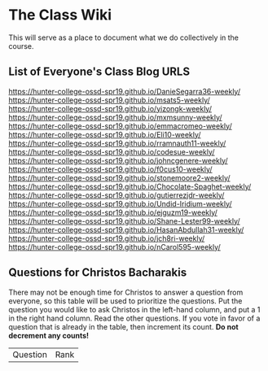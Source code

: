 # The Class Wiki

This will serve as a place to document what we do collectively in the
course. 

## List of Everyone's Class Blog URLS

  https://hunter-college-ossd-spr19.github.io/DanieSegarra36-weekly/<br>
  https://hunter-college-ossd-spr19.github.io/msats5-weekly/<br>
  https://hunter-college-ossd-spr19.github.io/yizongk-weekly/<br>
  https://hunter-college-ossd-spr19.github.io/mxmsunny-weekly/<br>
  https://hunter-college-ossd-spr19.github.io/emmacromeo-weekly/<br>
  https://hunter-college-ossd-spr19.github.io/Eli10-weekly/<br>
  https://hunter-college-ossd-spr19.github.io/rramnauth11-weekly/<br>
  https://hunter-college-ossd-spr19.github.io/codesue-weekly/<br>
  https://hunter-college-ossd-spr19.github.io/johncgenere-weekly/<br>
  https://hunter-college-ossd-spr19.github.io/f0cus10-weekly/<br>
  https://hunter-college-ossd-spr19.github.io/stonemoore2-weekly/<br>
  https://hunter-college-ossd-spr19.github.io/Chocolate-Spaghet-weekly/<br>
  https://hunter-college-ossd-spr19.github.io/gutierrezjdr-weekly/<br>
  https://hunter-college-ossd-spr19.github.io/Undid-Iridium-weekly/<br>
  https://hunter-college-ossd-spr19.github.io/ejguzm19-weekly/<br>
  https://hunter-college-ossd-spr19.github.io/Shane-Lester99-weekly/<br>
  https://hunter-college-ossd-spr19.github.io/HasanAbdullah31-weekly/<br>
  https://hunter-college-ossd-spr19.github.io/jch8ri-weekly/<br>
  https://hunter-college-ossd-spr19.github.io/nCarol595-weekly/<br>

## Questions for Christos Bacharakis
There may not be enough time for Christos to answer a question from everyone, so this table will be
used to prioritize the questions.
Put the question you would like to ask Christos in the left-hand column, and put a 1 in the right hand column.
Read the other questions. If you vote in favor of a question that is already in the table, then increment its count.
**Do not decrement any counts!**

|                               |        |                              
|:---|:----|
| Question | Rank |
